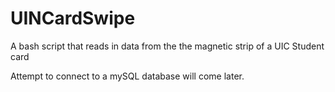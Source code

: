 # UINCardSwipe
A bash script that reads in data from the the magnetic strip of a UIC Student card

Attempt to connect to a mySQL database will come later. 
